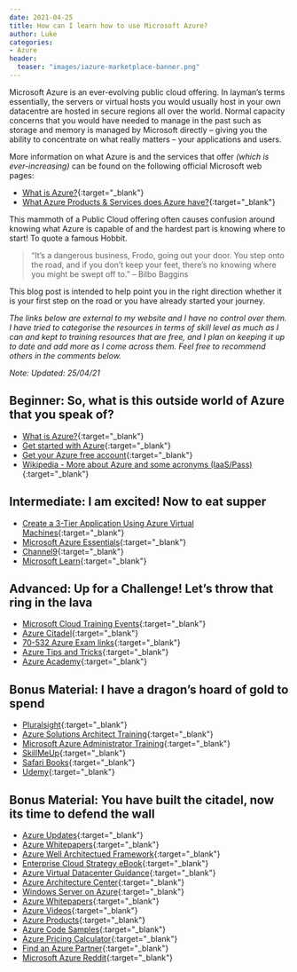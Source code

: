 ```yaml
---
date: 2021-04-25
title: How can I learn how to use Microsoft Azure?
author: Luke
categories:
- Azure
header: 
  teaser: "images/iazure-marketplace-banner.png"
---
```

Microsoft Azure is an ever-evolving public cloud offering. In layman’s terms essentially, the servers or virtual hosts you would usually host in your own datacentre are hosted in secure regions all over the world. Normal capacity concerns that you would have needed to manage in the past such as storage and memory is managed by Microsoft directly – giving you the ability to concentrate on what really matters – your applications and users.

More information on what Azure is and the services that offer _(which is ever-increasing)_ can be found on the following official Microsoft web pages:

* [What is Azure?](https://azure.microsoft.com/en-us/overview/what-is-azure/){:target="_blank"}
* [What Azure Products & Services does Azure have?](https://azure.microsoft.com/en-us/services/){:target="_blank"}

This mammoth of a Public Cloud offering often causes confusion around knowing what Azure is capable of and the hardest part is knowing where to start! To quote a famous Hobbit.

> “It’s a dangerous business, Frodo, going out your door. You step onto the road, and if you don’t keep your feet, there’s no knowing where you might be swept off to.” – Bilbo Baggins

This blog post is intended to help point you in the right direction whether it is your first step on the road or you have already started your journey.

_The links below are external to my website and I have no control over them. I have tried to categorise the resources in terms of skill level as much as I can and kept to training resources that are free, and I plan on keeping it up to date and add more as I come across them. Feel free to recommend others in the comments below._

_Note: Updated: 25/04/21_

## Beginner: So, what is this outside world of Azure that you speak of?

* [What is Azure?](https://azure.microsoft.com/en-us/overview/what-is-azure/){:target="_blank"}
* [Get started with Azure](https://azure.microsoft.com/en-gb/get-started/ "Get started with Azure"){:target="_blank"}
* [Get your Azure free account](https://azure.microsoft.com/en-us/free/ "Create your Azure free account today"){:target="_blank"}
* [Wikipedia - More about Azure and some acronyms
  (IaaS/Pass)](https://en.wikipedia.org/wiki/Microsoft_Azure){:target="_blank"}

## Intermediate: I am excited! Now to eat supper

* [Create a 3-Tier Application Using Azure Virtual
  Machines](https://www.udemy.com/free-azure/){:target="_blank"}
* [Microsoft Azure
  Essentials](https://www.microsoft.com/en-us/azureessentials){:target="_blank"}
* [Channel9](https://channel9.msdn.com/Search?term=Azure#ch9Search&lang-en=en&pubDate=year){:target="_blank"}
* [Microsoft Learn](https://docs.microsoft.com/en-us/learn/){:target="_blank"}

## Advanced: Up for a Challenge! Let’s throw that ring in the lava

* [Microsoft Cloud Training Events](https://www.microsoft.com/en-au/cloud-training-events/){:target="_blank"}
* [Azure Citadel](https://azurecitadel.github.io/){:target="_blank"}
* [70-532 Azure Exam links](https://github.com/gsuttie/gsuttie-gsuttie.github.io){:target="_blank"}
* [Azure Tips and Tricks](https://microsoft.github.io/AzureTipsAndTricks/){:target="_blank"}
* [Azure Academy](https://www.youtube.com/channel/UC-MXgaFhsYU8PkqgKBdnusQ){:target="_blank"}

## Bonus Material: I have a dragon’s hoard of gold to spend

* [Pluralsight](https://www.pluralsight.com/){:target="_blank"}
* [Azure Solutions Architect Training](http://azure.microsoft.com/training/learning-paths/azure-solution-architect "Azure Solutions Architect Training"){:target="_blank"}
* [Microsoft Azure Administrator Training](https://www.pluralsight.com/role-iq/microsoft-azure-administrator?aid=7010a000001xDURAA2 "Microsoft Azure Administrator Training"){:target="_blank"}
* [SkillMeUp](https://www.skillmeup.com/){:target="_blank"}
* [Safari Books](https://www.safaribooksonline.com/home/){:target="_blank"}
* [Udemy](https://www.udemy.com/){:target="_blank"}

## Bonus Material: You have built the citadel, now its time to defend the wall

* [Azure Updates](https://azure.microsoft.com/en-us/updates/){:target="_blank"}
* [Azure Whitepapers](https://azure.microsoft.com/en-us/resources/whitepapers/){:target="_blank"}
* [Azure Well Architectued Framework](https://docs.microsoft.com/en-us/azure/architecture/framework/){:target="_blank"}
* [Enterprise Cloud Strategy eBook](http://info.microsoft.com/enterprise-cloud-strategy-ebook.en-gb.1.html){:target="_blank"}
* [Azure Virtual Datacenter Guidance](http://www.azure.microsoft.com/en-us/blog/azure-virtual-datacenter "Azure Virtual Datacenter Guidance"){:target="_blank"}
* [Azure Architecture Center](http://docs.microsoft.com/azure/architecture "Azure Architecture Center"){:target="_blank"}
* [Windows Server on Azure](https://azure.microsoft.com/en-gb/campaigns/windows-server/ "Windows Server on Azure"){:target="_blank"}
* [Azure Whitepapers](https://azure.microsoft.com/en-gb/resources/whitepapers/ "Azure Whitepapers"){:target="_blank"}
* [Azure Videos](https://azure.microsoft.com/en-us/resources/videos/index/){:target="_blank"}
* [Azure Products](){:target="_blank"}
* [Azure Code Samples](https://docs.microsoft.com/en-gb/samples/browse/?products=azure){:target="_blank"}
* [Azure Pricing Calculator](https://azure.microsoft.com/en-us/pricing/calculator/){:target="_blank"}
* [Find an Azure Partner](https://azure.microsoft.com/en-us/partners/){:target="_blank"}
* [Microsoft Azure Reddit](https://www.reddit.com/r/AZURE/){:target="_blank"}